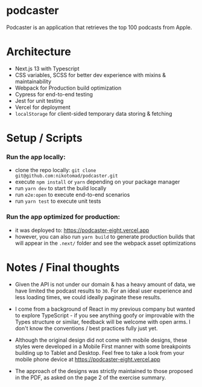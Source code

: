 # podcaster

Podcaster is an application that retrieves the top 100 podcasts from Apple.

# Architecture

- Next.js 13 with Typescript
- CSS variables, SCSS for better dev experience with mixins & maintainability
- Webpack for Production build optimization
- Cypress for end-to-end testing
- Jest for unit testing
- Vercel for deployment
- `localStorage` for client-sided temporary data storing & fetching

# Setup / Scripts

### Run the app locally:

- clone the repo locally: `git clone git@github.com:nikotomad/podcaster.git` 
- execute `npm install` or `yarn` depending on your package manager
- run `yarn dev` to start the build locally
- run `e2e:open` to execute end-to-end scenarios
- run `yarn test` to execute unit tests

### Run the app optimized for production:

- it was deployed to: https://podcaster-eight.vercel.app
- however, you can also run `yarn build` to generate production builds that will appear in the `.next/` folder and see the webpack asset optimizations


# Notes / Final thoughts

- Given the API is not under our domain & has a heavy amount of data, we have limited the podcast results to `30`. For an ideal user experience and less loading times, we could ideally paginate these results.

- I come from a background of React in my previous company but wanted to explore TypeScript - if you see anything goofy or improvable with the Types structure or similar, feedback will be welcome with open arms. I don't know the conventions / best practices fully just yet.

- Although the original design did not come with mobile designs, these styles were developed in a Mobile First manner with some breakpoints building up to Tablet and Desktop. Feel free to take a look from your mobile phone device at https://podcaster-eight.vercel.app

- The approach of the designs was strictly maintained to those proposed in the PDF, as asked on the page 2 of the exercise summary.
